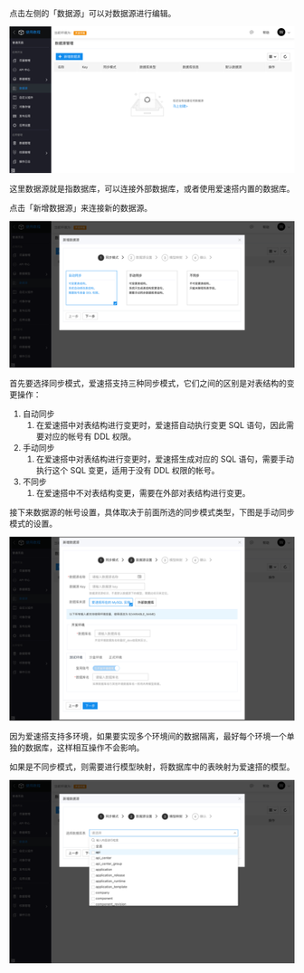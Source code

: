 点击左侧的「数据源」可以对数据源进行编辑。

![image.png](../static/img/快速入门/连接数据源/datasource.png)

这里数据源就是指数据库，可以连接外部数据库，或者使用爱速搭内置的数据库。

点击「新增数据源」来连接新的数据源。

![image.png](../static/img/快速入门/连接数据源/ds-type.png)

首先要选择同步模式，爱速搭支持三种同步模式，它们之间的区别是对表结构的变更操作：

1. 自动同步
   1. 在爱速搭中对表结构进行变更时，爱速搭自动执行变更 SQL 语句，因此需要对应的帐号有 DDL 权限。
2. 手动同步
   1. 在爱速搭中对表结构进行变更时，爱速搭生成对应的 SQL 语句，需要手动执行这个 SQL 变更，适用于没有 DDL 权限的帐号。
3. 不同步
   1. 在爱速搭中不对表结构变更，需要在外部对表结构进行变更。

接下来数据源的帐号设置，具体取决于前面所选的同步模式类型，下图是手动同步模式的设置。

![image.png](../static/img/快速入门/连接数据源/ds-config.png)

因为爱速搭支持多环境，如果要实现多个环境间的数据隔离，最好每个环境一个单独的数据库，这样相互操作不会影响。

如果是不同步模式，则需要进行模型映射，将数据库中的表映射为爱速搭的模型。

![image.png](../static/img/快速入门/连接数据源/ds-mapping.png)
